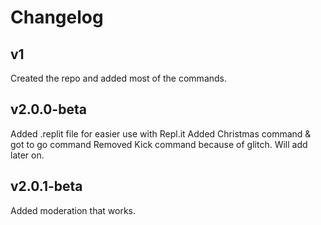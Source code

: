 # Changelog
## v1
Created the repo and added most of the commands.
## v2.0.0-beta
Added .replit file for easier use with Repl.it
Added Christmas command & got to go command
Removed Kick command because of glitch. Will add later on.
## v2.0.1-beta
Added moderation that works.
